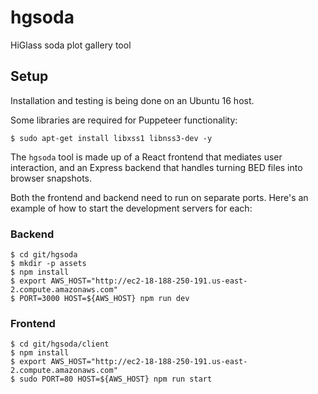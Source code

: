 # hgsoda
HiGlass soda plot gallery tool

## Setup

Installation and testing is being done on an Ubuntu 16 host.

Some libraries are required for Puppeteer functionality:

```
$ sudo apt-get install libxss1 libnss3-dev -y
```

The `hgsoda` tool is made up of a React frontend that mediates user interaction, and an Express backend that handles turning BED files into browser snapshots.

Both the frontend and backend need to run on separate ports. Here's an example of how to start the development servers for each:

### Backend

```
$ cd git/hgsoda
$ mkdir -p assets
$ npm install
$ export AWS_HOST="http://ec2-18-188-250-191.us-east-2.compute.amazonaws.com"
$ PORT=3000 HOST=${AWS_HOST} npm run dev
```

### Frontend

```
$ cd git/hgsoda/client
$ npm install
$ export AWS_HOST="http://ec2-18-188-250-191.us-east-2.compute.amazonaws.com"
$ sudo PORT=80 HOST=${AWS_HOST} npm run start
```
